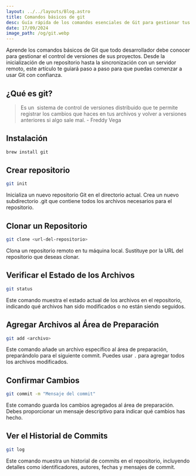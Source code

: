 ```yaml
---
layout: ../../layouts/Blog.astro
title: Comandos básicos de git 
desc: Guía rápida de los comandos esenciales de Git para gestionar tus proyectos con control de versiones.
date: 17/09/2024
image_path: /og/git.webp
---
```


Aprende los comandos básicos de Git que todo desarrollador debe conocer para gestionar el control de versiones de sus proyectos.
Desde la inicialización de un repositorio hasta la sincronización con un servidor remoto, este artículo
te guiará paso a paso para que puedas comenzar a usar Git con confianza.

## ¿Qué es git?
> Es un  sistema de control de versiones distribuido que te permite registrar los cambios que haces en tus archivos y
volver a versiones anteriores si algo sale mal. - Freddy Vega

## Instalación
```bash
brew install git
```

## Crear repositorio
```bash
git init
```
Inicializa un nuevo repositorio Git en el directorio actual. Crea un nuevo subdirectorio .git que contiene todos los archivos necesarios para el repositorio.

## Clonar un Repositorio
```bash
git clone <url-del-repositorio>
```
Clona un repositorio remoto en tu máquina local. Sustituye <url-del-repositorio> por la URL del repositorio que deseas clonar.

## Verificar el Estado de los Archivos
```bash
git status
```
Este comando muestra el estado actual de los archivos en el repositorio, indicando qué archivos han sido modificados o no están siendo seguidos.

## Agregar Archivos al Área de Preparación
```bash
git add <archivo>
```
Este comando añade un archivo específico al área de preparación, preparándolo para el siguiente commit. Puedes usar `.` para agregar todos los archivos modificados.

## Confirmar Cambios
```bash
git commit -m "Mensaje del commit"
```
Este comando guarda los cambios agregados al área de preparación. Debes proporcionar un mensaje descriptivo para indicar qué cambios has hecho.

## Ver el Historial de Commits
```bash
git log
```
Este comando muestra un historial de commits en el repositorio, incluyendo detalles como identificadores, autores, fechas y mensajes de commit.
